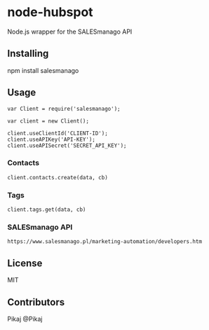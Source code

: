 # node-hubspot

Node.js wrapper for the SALESmanago API

## Installing

npm install salesmanago

## Usage

    var Client = require('salesmanago');

    var client = new Client();

    client.useClientId('CLIENT-ID');
    client.useAPIKey('API-KEY');
    client.useAPISecret('SECRET_API_KEY');

### Contacts

    client.contacts.create(data, cb)

### Tags

    client.tags.get(data, cb)

### SALESmanago API

    https://www.salesmanago.pl/marketing-automation/developers.htm

## License

MIT

## Contributors

Pikaj @Pikaj
